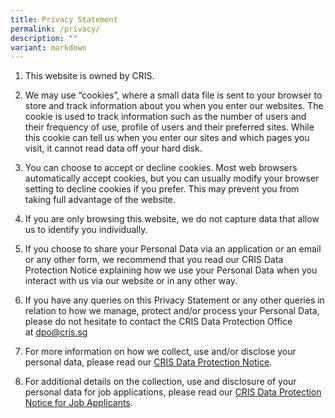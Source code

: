 ```yaml
---
title: Privacy Statement
permalink: /privacy/
description: ""
variant: markdown
---
```

1.  This website is owned by CRIS.

2.  We may use “cookies”, where a small data file is sent to your browser to store and track information about you when you enter our websites. The cookie is used to track information such as the number of users and their frequency of use, profile of users and their preferred sites. While this cookie can tell us when you enter our sites and which pages you visit, it cannot read data off your hard disk.

3.  You can choose to accept or decline cookies. Most web browsers automatically accept cookies, but you can usually modify your browser setting to decline cookies if you prefer. This may prevent you from taking full advantage of the website.

4.  If you are only browsing this website, we do not capture data that allow us to identify you individually.

5.  If you choose to share your Personal Data via an application or an email or any other form, we recommend that you read our CRIS Data Protection Notice explaining how we use your Personal Data when you interact with us via our website or in any other way.

6.  If you have any queries on this Privacy Statement or any other queries in relation to how we manage, protect and/or process your Personal Data, please do not hesitate to contact the CRIS Data Protection Office at [dpo@cris.sg](mailto:dpo@cris.sg)

7.  For more information on how we collect, use and/or disclose your personal data, please read our [CRIS Data Protection Notice](https://www.cris.sg/files/Critical%20Documents/Data-Protection-Notice.pdf).

8. For additional details on the collection, use and disclosure of your personal data for job applications, please read our [CRIS Data Protection Notice for Job Applicants](https://www.cris.sg/files/Critical%20Documents/dp%20notice%20for%20job%20applicants.pdf).
